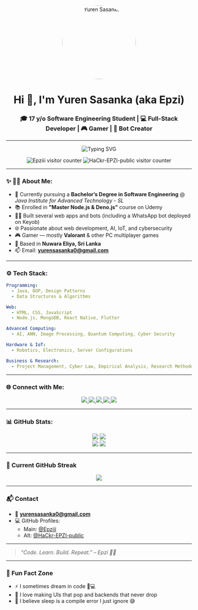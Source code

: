 <div align="center">
  <img src="https://i.ibb.co/vx0TC8J2/Whats-App-Image-2025-03-06-at-20-07-18-724341eb.jpg" width="200" style="border-radius: 50%; object-fit: cover; aspect-ratio: 1/1;" alt="Yuren Sasanka" />
</div>

<h1 align="center">Hi 👋, I'm Yuren Sasanka (aka Epzi)</h1>
<h3 align="center">🎓 17 y/o Software Engineering Student | 💻 Full-Stack Developer | 🎮 Gamer | 🤖 Bot Creator</h3>

---

<p align="center">
  <img src="https://readme-typing-svg.demolab.com?font=Fira+Code&duration=3000&pause=1000&color=36BCF7&center=true&width=435&lines=Full-stack+developer+from+Sri+Lanka;Node.js+%7C+Deno.js+learner;PC+gamer+%7C+Valorant+%F0%9F%8E%AE;Loves+coding+and+building+cool+stuff" alt="Typing SVG" />
</p>

<p align="center">
  <img src="https://profile-counter.glitch.me/Epziii/count.svg" alt="Epziii visitor counter"/>
  <img src="https://profile-counter.glitch.me/HaCkr-EPZI-public/count.svg" alt="HaCkr-EPZI-public visitor counter"/>
</p>

---

### ✨ 🧑‍💻 About Me:

- 🔭 Currently pursuing a **Bachelor’s Degree in Software Engineering** @ *Java Institute for Advanced Technology - SL*
- 📚 Enrolled in **"Master Node.js & Deno.js"** course on Udemy
- 👨‍💻 Built several web apps and bots (including a WhatsApp bot deployed on Keyob)
- 🌐 Passionate about web development, AI, IoT, and cybersecurity
- 🎮 Gamer — mostly **Valorant** & other PC multiplayer games
- 📍 Based in **Nuwara Eliya, Sri Lanka**
- 📫 Email: **yurensasanka0@gmail.com**

---

### ⚙️ Tech Stack:

```yaml
Programming:
  - Java, OOP, Design Patterns
  - Data Structures & Algorithms

Web:
  - HTML, CSS, JavaScript
  - Node.js, MongoDB, React Native, Flutter

Advanced Computing:
  - AI, ANN, Image Processing, Quantum Computing, Cyber Security

Hardware & IoT:
  - Robotics, Electronics, Server Configurations

Business & Research:
  - Project Management, Cyber Law, Empirical Analysis, Research Methodology
```

---

### 🌐 Connect with Me:
<p align="center">
  <a href="https://www.instagram.com/yuren.sasanka/" target="_blank">
    <img src="https://img.shields.io/badge/Instagram-E4405F?style=for-the-badge&logo=instagram&logoColor=white"/>
  </a>
  <a href="https://x.com/King_EPZI" target="_blank">
    <img src="https://img.shields.io/badge/X-000000?style=for-the-badge&logo=twitter&logoColor=white"/>
  </a>
  <a href="https://www.youtube.com/@EPZi" target="_blank">
    <img src="https://img.shields.io/badge/YouTube-FF0000?style=for-the-badge&logo=youtube&logoColor=white"/>
  </a>
  <a href="https://web.facebook.com/yuren.sasanka" target="_blank">
    <img src="https://img.shields.io/badge/Facebook-1877F2?style=for-the-badge&logo=facebook&logoColor=white"/>
  </a>
  <a href="https://t.me/epziii" target="_blank">
    <img src="https://img.shields.io/badge/Telegram-2CA5E0?style=for-the-badge&logo=telegram&logoColor=white"/>
  </a>
</p>

---

### 📊 GitHub Stats:
<p align="center">
  <img src="https://github-readme-stats.vercel.app/api?username=Epziii&show_icons=true&theme=tokyonight" />
  <img src="https://github-readme-stats.vercel.app/api/top-langs/?username=Epziii&layout=compact&theme=tokyonight" />
  <br/>
  <img src="https://github-readme-stats.vercel.app/api?username=HaCkr-EPZI-public&show_icons=true&theme=tokyonight" />
  <img src="https://github-readme-stats.vercel.app/api/top-langs/?username=HaCkr-EPZI-public&layout=compact&theme=tokyonight" />
</p>

---

### 🧠 Current GitHub Streak
<p align="center">
  <img src="https://streak-stats.demolab.com?user=Epziii&theme=tokyonight&hide_border=true&date_format=M%20j%5B%2C%20Y%5D" />
</p>

---

### 📬 Contact

- 📧 **yurensasanka0@gmail.com**
- 💻 GitHub Profiles:
  - Main: [@Epziii](https://github.com/Epziii)
  - Alt: [@HaCkr-EPZI-public](https://github.com/HaCkr-EPZI-public)

---

> *“Code. Learn. Build. Repeat.” – Epzi 🧠💥*

---

### 🎯 Fun Fact Zone

- ⚡ I sometimes dream in code 🧠💻
- 🎨 I love making UIs that pop and backends that never drop
- 🧠 I believe sleep is a compile error I just ignore 😅
